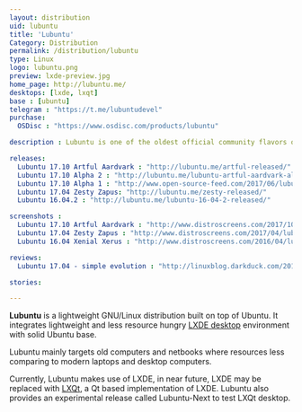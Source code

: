 ```yaml
---
layout: distribution
uid: lubuntu
title: 'Lubuntu'
Category: Distribution
permalink: /distribution/lubuntu
type: Linux
logo: lubuntu.png
preview: lxde-preview.jpg
home_page: http://lubuntu.me/
desktops: [lxde, lxqt]
base : [ubuntu]
telegram : "https://t.me/lubuntudevel"
purchase:
  OSDisc : "https://www.osdisc.com/products/lubuntu"

description : Lubuntu is one of the oldest official community flavors of Ubuntu. It provides a lightweight desktop experience with LXDE desktop environment.

releases:
  Lubuntu 17.10 Artful Aardvark : "http://lubuntu.me/artful-released/"
  Lubuntu 17.10 Alpha 2 : "http://lubuntu.me/lubuntu-artful-aardvark-alpha-2-has-been-released/"
  Lubuntu 17.10 Alpha 1 : "http://www.open-source-feed.com/2017/06/lubuntu-1710-artful-aardvark-alpha-1.html"
  Lubuntu 17.04 Zesty Zapus: "http://lubuntu.me/zesty-released/"
  Lubuntu 16.04.2 : "http://lubuntu.me/lubuntu-16-04-2-released/"

screenshots :
  Lubuntu 17.10 Artful Aardvark : "http://www.distroscreens.com/2017/10/lubuntu-1710-artful-aardvark-screenshots.html"
  Lubuntu 17.04 Zesty Zapus : "http://www.distroscreens.com/2017/04/lubuntu-1704-zesty-zapus-screenshots.html"
  Lubuntu 16.04 Xenial Xerus : "http://www.distroscreens.com/2016/04/lubuntu-1604-lts-xenial-xerus.html"

reviews:
  Lubuntu 17.04 - simple evolution : "http://linuxblog.darkduck.com/2017/05/lubuntu-1704-simple-evolution.html"

stories:

---
```


**Lubuntu** is a lightweight GNU/Linux distribution built on top of Ubuntu. It integrates lightweight and less resource hungry [LXDE desktop](/desktop/lxde) environment with solid Ubuntu base.

Lubuntu mainly targets old computers and netbooks where resources less comparing to modern laptops and desktop computers.

Currently, Lubuntu makes use of LXDE, in near future, LXDE may be replaced with [LXQt](/desktop/lxqt), a Qt based implementation of LXDE. Lubuntu also provides an experimental release called Lubuntu-Next to test LXQt desktop.
